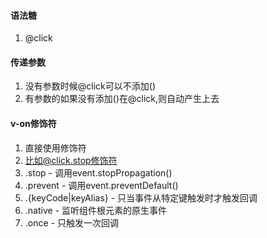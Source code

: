 #### 语法糖
1. @click

#### 传递参数
1. 没有参数时候@click可以不添加()
2. 有参数的如果没有添加()在@click,则自动产生上去

#### v-on修饰符
1. 直接使用修饰符
2. 比如@click.stop修饰符
3. .stop - 调用event.stopPropagation()
4. .prevent - 调用event.preventDefault()
5. .{keyCode|keyAlias} - 只当事件从特定键触发时才触发回调
6. .native - 监听组件根元素的原生事件
7. .once - 只触发一次回调

